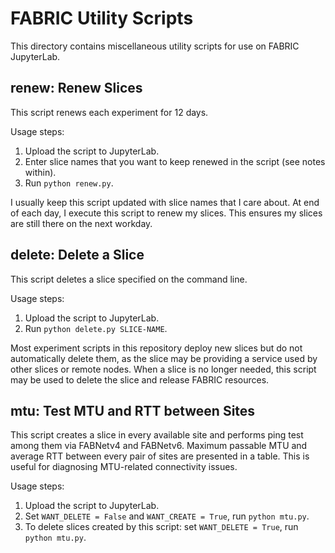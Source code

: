 # FABRIC Utility Scripts

This directory contains miscellaneous utility scripts for use on FABRIC JupyterLab.

## renew: Renew Slices

This script renews each experiment for 12 days.

Usage steps:

1. Upload the script to JupyterLab.
2. Enter slice names that you want to keep renewed in the script (see notes within).
3. Run `python renew.py`.

I usually keep this script updated with slice names that I care about.
At end of each day, I execute this script to renew my slices.
This ensures my slices are still there on the next workday.

## delete: Delete a Slice

This script deletes a slice specified on the command line.

Usage steps:

1. Upload the script to JupyterLab.
2. Run `python delete.py SLICE-NAME`.

Most experiment scripts in this repository deploy new slices but do not automatically delete them, as the slice may be providing a service used by other slices or remote nodes.
When a slice is no longer needed, this script may be used to delete the slice and release FABRIC resources.

## mtu: Test MTU and RTT between Sites

This script creates a slice in every available site and performs ping test among them via FABNetv4 and FABNetv6.
Maximum passable MTU and average RTT between every pair of sites are presented in a table.
This is useful for diagnosing MTU-related connectivity issues.

Usage steps:

1. Upload the script to JupyterLab.
2. Set `WANT_DELETE = False` and `WANT_CREATE = True`, run `python mtu.py`.
3. To delete slices created by this script: set `WANT_DELETE = True`, run `python mtu.py`.
